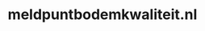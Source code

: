 ---
layout: post
title:  "meldpuntbodemkwaliteit.nl"
internal_url:  "/dutchgov/meldpuntbodemkwaliteit.nl.html"
categories: dutchgov
---